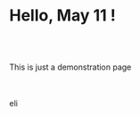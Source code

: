 <body>
<h1>Hello, May 11 !</h1>


<br></br>
<p> This is just a demonstration page</p>
<br></br>
<footer>eli</footer>
</body>
</html>
